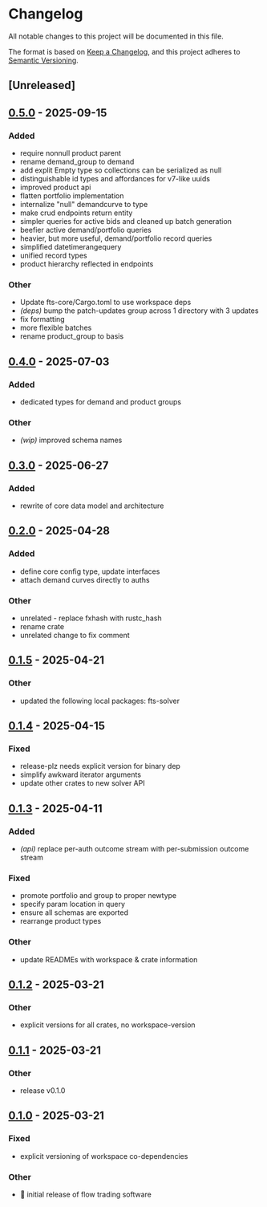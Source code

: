 # Changelog

All notable changes to this project will be documented in this file.

The format is based on [Keep a Changelog](https://keepachangelog.com/en/1.0.0/),
and this project adheres to [Semantic Versioning](https://semver.org/spec/v2.0.0.html).

## [Unreleased]

## [0.5.0](https://github.com/forward-market-design/flow-trading-service/compare/fts-core-v0.4.0...fts-core-v0.5.0) - 2025-09-15

### Added

- require nonnull product parent
- rename demand_group to demand
- add explit Empty type so collections can be serialized as null
- distinguishable id types and affordances for v7-like uuids
- improved product api
- flatten portfolio implementation
- internalize "null" demandcurve to type
- make crud endpoints return entity
- simpler queries for active bids and cleaned up batch generation
- beefier active demand/portfolio queries
- heavier, but more useful, demand/portfolio record queries
- simplified datetimerangequery
- unified record types
- product hierarchy reflected in endpoints

### Other

- Update fts-core/Cargo.toml to use workspace deps
- *(deps)* bump the patch-updates group across 1 directory with 3 updates
- fix formatting
- more flexible batches
- rename product_group to basis

## [0.4.0](https://github.com/forward-market-design/flow-trading-service/compare/fts-core-v0.3.0...fts-core-v0.4.0) - 2025-07-03

### Added

- dedicated types for demand and product groups

### Other

- *(wip)* improved schema names

## [0.3.0](https://github.com/forward-market-design/flow-trading-service/compare/fts-core-v0.2.0...fts-core-v0.3.0) - 2025-06-27

### Added

- rewrite of core data model and architecture

## [0.2.0](https://github.com/forward-market-design/flow-trading-service/compare/fts-core-v0.1.5...fts-core-v0.2.0) - 2025-04-28

### Added

- define core config type, update interfaces
- attach demand curves directly to auths

### Other

- unrelated - replace fxhash with rustc_hash
- rename crate
- unrelated change to fix comment

## [0.1.5](https://github.com/forward-market-design/flow-trading-service/compare/fts-core-v0.1.4...fts-core-v0.1.5) - 2025-04-21

### Other

- updated the following local packages: fts-solver

## [0.1.4](https://github.com/forward-market-design/flow-trading-service/compare/fts-core-v0.1.3...fts-core-v0.1.4) - 2025-04-15

### Fixed

- release-plz needs explicit version for binary dep
- simplify awkward iterator arguments
- update other crates to new solver API

## [0.1.3](https://github.com/forward-market-design/flow-trading-service/compare/fts-core-v0.1.2...fts-core-v0.1.3) - 2025-04-11

### Added

- _(api)_ replace per-auth outcome stream with per-submission outcome stream

### Fixed

- promote portfolio and group to proper newtype
- specify param location in query
- ensure all schemas are exported
- rearrange product types

### Other

- update READMEs with workspace & crate information

## [0.1.2](https://github.com/forward-market-design/flow-trading-service/compare/fts-core-v0.1.1...fts-core-v0.1.2) - 2025-03-21

### Other

- explicit versions for all crates, no workspace-version

## [0.1.1](https://github.com/forward-market-design/flow-trading-service/compare/fts-core-v0.1.0...fts-core-v0.1.1) - 2025-03-21

### Other

- release v0.1.0

## [0.1.0](https://github.com/forward-market-design/flow-trading-service/releases/tag/fts-core-v0.1.0) - 2025-03-21

### Fixed

- explicit versioning of workspace co-dependencies

### Other

- 🚀 initial release of flow trading software
